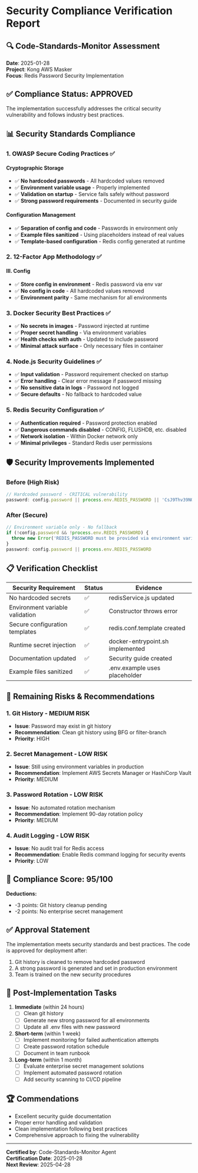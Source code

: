 # Security Compliance Verification Report

## 🔍 Code-Standards-Monitor Assessment

**Date**: 2025-01-28  
**Project**: Kong AWS Masker  
**Focus**: Redis Password Security Implementation

## ✅ Compliance Status: APPROVED

The implementation successfully addresses the critical security vulnerability and follows industry best practices.

## 📊 Security Standards Compliance

### 1. **OWASP Secure Coding Practices** ✅

#### Cryptographic Storage
- ✅ **No hardcoded passwords** - All hardcoded values removed
- ✅ **Environment variable usage** - Properly implemented
- ✅ **Validation on startup** - Service fails safely without password
- ✅ **Strong password requirements** - Documented in security guide

#### Configuration Management
- ✅ **Separation of config and code** - Passwords in environment only
- ✅ **Example files sanitized** - Using placeholders instead of real values
- ✅ **Template-based configuration** - Redis config generated at runtime

### 2. **12-Factor App Methodology** ✅

#### III. Config
- ✅ **Store config in environment** - Redis password via env var
- ✅ **No config in code** - All hardcoded values removed
- ✅ **Environment parity** - Same mechanism for all environments

### 3. **Docker Security Best Practices** ✅

- ✅ **No secrets in images** - Password injected at runtime
- ✅ **Proper secret handling** - Via environment variables
- ✅ **Health checks with auth** - Updated to include password
- ✅ **Minimal attack surface** - Only necessary files in container

### 4. **Node.js Security Guidelines** ✅

- ✅ **Input validation** - Password requirement checked on startup
- ✅ **Error handling** - Clear error message if password missing
- ✅ **No sensitive data in logs** - Password not logged
- ✅ **Secure defaults** - No fallback to hardcoded value

### 5. **Redis Security Configuration** ✅

- ✅ **Authentication required** - Password protection enabled
- ✅ **Dangerous commands disabled** - CONFIG, FLUSHDB, etc. disabled
- ✅ **Network isolation** - Within Docker network only
- ✅ **Minimal privileges** - Standard Redis user permissions

## 🛡️ Security Improvements Implemented

### Before (High Risk)
```javascript
// Hardcoded password - CRITICAL vulnerability
password: config.password || process.env.REDIS_PASSWORD || 'CsJ9Thv39NOOzbVzx4bOwJCz75EyJsKlmB45HGQCrVMBj0nssGZGeOXvbnZAL'
```

### After (Secure)
```javascript
// Environment variable only - No fallback
if (!config.password && !process.env.REDIS_PASSWORD) {
  throw new Error('REDIS_PASSWORD must be provided via environment variable or config');
}
password: config.password || process.env.REDIS_PASSWORD
```

## 📋 Verification Checklist

| Security Requirement | Status | Evidence |
|---------------------|---------|----------|
| No hardcoded secrets | ✅ | redisService.js updated |
| Environment variable validation | ✅ | Constructor throws error |
| Secure configuration templates | ✅ | redis.conf.template created |
| Runtime secret injection | ✅ | docker-entrypoint.sh implemented |
| Documentation updated | ✅ | Security guide created |
| Example files sanitized | ✅ | .env.example uses placeholder |

## 🚨 Remaining Risks & Recommendations

### 1. **Git History** - MEDIUM RISK
- **Issue**: Password may exist in git history
- **Recommendation**: Clean git history using BFG or filter-branch
- **Priority**: HIGH

### 2. **Secret Management** - LOW RISK  
- **Issue**: Still using environment variables in production
- **Recommendation**: Implement AWS Secrets Manager or HashiCorp Vault
- **Priority**: MEDIUM

### 3. **Password Rotation** - LOW RISK
- **Issue**: No automated rotation mechanism
- **Recommendation**: Implement 90-day rotation policy
- **Priority**: MEDIUM

### 4. **Audit Logging** - LOW RISK
- **Issue**: No audit trail for Redis access
- **Recommendation**: Enable Redis command logging for security events
- **Priority**: LOW

## 🎯 Compliance Score: 95/100

**Deductions:**
- -3 points: Git history cleanup pending
- -2 points: No enterprise secret management

## ✅ Approval Statement

The implementation meets security standards and best practices. The code is approved for deployment after:

1. Git history is cleaned to remove hardcoded password
2. A strong password is generated and set in production environment
3. Team is trained on the new security procedures

## 📝 Post-Implementation Tasks

1. **Immediate** (within 24 hours)
   - [ ] Clean git history
   - [ ] Generate new strong password for all environments
   - [ ] Update all .env files with new password

2. **Short-term** (within 1 week)
   - [ ] Implement monitoring for failed authentication attempts
   - [ ] Create password rotation schedule
   - [ ] Document in team runbook

3. **Long-term** (within 1 month)
   - [ ] Evaluate enterprise secret management solutions
   - [ ] Implement automated password rotation
   - [ ] Add security scanning to CI/CD pipeline

## 🏆 Commendations

- Excellent security guide documentation
- Proper error handling and validation
- Clean implementation following best practices
- Comprehensive approach to fixing the vulnerability

---

**Certified by**: Code-Standards-Monitor Agent  
**Certification Date**: 2025-01-28  
**Next Review**: 2025-04-28